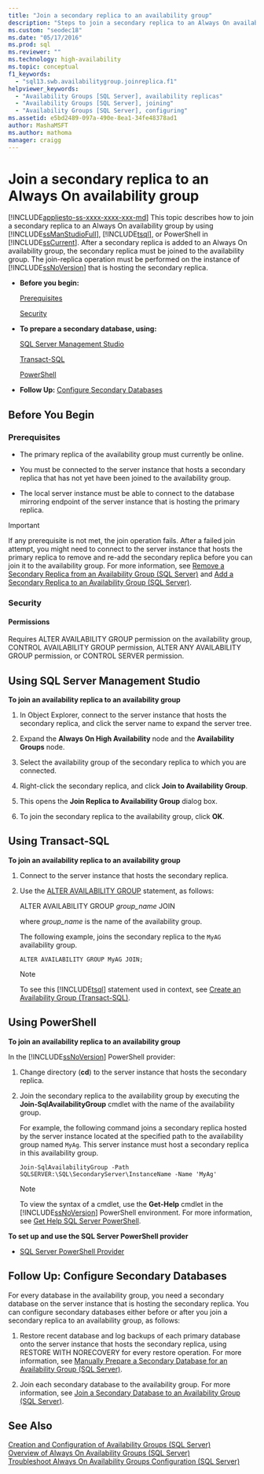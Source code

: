 ```yaml
---
title: "Join a secondary replica to an availability group"
description: "Steps to join a secondary replica to an Always On availability group using either Transact-SQL (T-SQL), PowerShell, or SQL Server Management Studio."
ms.custom: "seodec18"
ms.date: "05/17/2016"
ms.prod: sql
ms.reviewer: ""
ms.technology: high-availability
ms.topic: conceptual
f1_keywords: 
  - "sql13.swb.availabilitygroup.joinreplica.f1"
helpviewer_keywords: 
  - "Availability Groups [SQL Server], availability replicas"
  - "Availability Groups [SQL Server], joining"
  - "Availability Groups [SQL Server], configuring"
ms.assetid: e5bd2489-097a-490e-8ea1-34fe48378ad1
author: MashaMSFT
ms.author: mathoma
manager: craigg
---
```

# Join a secondary replica to an Always On availability group
[!INCLUDE[appliesto-ss-xxxx-xxxx-xxx-md](../../../includes/appliesto-ss-xxxx-xxxx-xxx-md.md)]
  This topic describes how to join a secondary replica to an Always On availability group by using [!INCLUDE[ssManStudioFull](../../../includes/ssmanstudiofull-md.md)], [!INCLUDE[tsql](../../../includes/tsql-md.md)], or PowerShell in [!INCLUDE[ssCurrent](../../../includes/sscurrent-md.md)]. After a secondary replica is added to an Always On availability group, the secondary replica must be joined to the availability group. The join-replica operation must be performed on the instance of [!INCLUDE[ssNoVersion](../../../includes/ssnoversion-md.md)] that is hosting the secondary replica.  
  
-   **Before you begin:**  
  
     [Prerequisites](#Prerequisites)  
  
     [Security](#Security)  
  
-   **To prepare a secondary database, using:**  
  
     [SQL Server Management Studio](#SSMSProcedure)  
  
     [Transact-SQL](#TsqlProcedure)  
  
     [PowerShell](#PowerShellProcedure)  
  
-   **Follow Up:** [Configure Secondary Databases](#FollowUp)  
  
##  <a name="BeforeYouBegin"></a> Before You Begin  
  
###  <a name="Prerequisites"></a> Prerequisites  
  
-   The primary replica of the availability group must currently be online.  
  
-   You must be connected to the server instance that hosts a secondary replica that has not yet have been joined to the availability group.  
  
-   The local server instance must be able to connect to the database mirroring endpoint of the server instance that is hosting the primary replica.  
  
> [!IMPORTANT]  
>  If any prerequisite is not met, the join operation fails. After a failed join attempt, you might need to connect to the server instance that hosts the primary replica to remove and re-add the secondary replica before you can join it to the availability group. For more information, see [Remove a Secondary Replica from an Availability Group &#40;SQL Server&#41;](../../../database-engine/availability-groups/windows/remove-a-secondary-replica-from-an-availability-group-sql-server.md) and [Add a Secondary Replica to an Availability Group &#40;SQL Server&#41;](../../../database-engine/availability-groups/windows/add-a-secondary-replica-to-an-availability-group-sql-server.md).  
  
###  <a name="Security"></a> Security  
  
####  <a name="Permissions"></a> Permissions  
 Requires ALTER AVAILABILITY GROUP permission on the availability group, CONTROL AVAILABILITY GROUP permission, ALTER ANY AVAILABILITY GROUP permission, or CONTROL SERVER permission.  
  
##  <a name="SSMSProcedure"></a> Using SQL Server Management Studio  
 **To join an availability replica to an availability group**  
  
1.  In Object Explorer, connect to the server instance that hosts the secondary replica, and click the server name to expand the server tree.  
  
2.  Expand the **Always On High Availability** node and the **Availability Groups** node.  
  
3.  Select the availability group of the secondary replica to which you are connected.  
  
4.  Right-click the secondary replica, and click **Join to Availability Group**.  
  
5.  This opens the **Join Replica to Availability Group** dialog box.  
  
6.  To join the secondary replica to the availability group, click **OK**.  
  
##  <a name="TsqlProcedure"></a> Using Transact-SQL  
 **To join an availability replica to an availability group**  
  
1.  Connect to the server instance that hosts the secondary replica.  
  
2.  Use the [ALTER AVAILABILITY GROUP](../../../t-sql/statements/alter-availability-group-transact-sql.md) statement, as follows:  
  
     ALTER AVAILABILITY GROUP *group_name* JOIN  
  
     where *group_name* is the name of the availability group.  
  
     The following example, joins the secondary replica to the `MyAG` availability group.  
  
    ```  
    ALTER AVAILABILITY GROUP MyAG JOIN;  
    ```  
  
    > [!NOTE]  
    >  To see this [!INCLUDE[tsql](../../../includes/tsql-md.md)] statement used in context, see [Create an Availability Group &#40;Transact-SQL&#41;](../../../database-engine/availability-groups/windows/create-an-availability-group-transact-sql.md).  
  
##  <a name="PowerShellProcedure"></a> Using PowerShell  
 **To join an availability replica to an availability group**  
  
 In the [!INCLUDE[ssNoVersion](../../../includes/ssnoversion-md.md)] PowerShell provider:  
  
1.  Change directory (**cd**) to the server instance that hosts the secondary replica.  
  
2.  Join the secondary replica to the availability group by executing the **Join-SqlAvailabilityGroup** cmdlet with the name of the availability group.  
  
     For example, the following command joins a secondary replica hosted by the server instance located at the specified path to the availability group named `MyAg`.  This server instance must host a secondary replica in this availability group.  
  
    ```  
    Join-SqlAvailabilityGroup -Path SQLSERVER:\SQL\SecondaryServer\InstanceName -Name 'MyAg'  
    ```  
  
    > [!NOTE]  
    >  To view the syntax of a cmdlet, use the **Get-Help** cmdlet in the [!INCLUDE[ssNoVersion](../../../includes/ssnoversion-md.md)] PowerShell environment. For more information, see [Get Help SQL Server PowerShell](../../../relational-databases/scripting/get-help-sql-server-powershell.md).  
  
 **To set up and use the SQL Server PowerShell provider**  
  
-   [SQL Server PowerShell Provider](../../../relational-databases/scripting/sql-server-powershell-provider.md)  
  
##  <a name="FollowUp"></a> Follow Up: Configure Secondary Databases  
 For every database in the availability group, you need a secondary database on the server instance that is hosting the secondary replica. You can configure secondary databases either before or after you join a secondary replica to an availability group, as follows:  
  
1.  Restore recent database and log backups of each primary database onto the server instance that hosts the secondary replica, using RESTORE WITH NORECOVERY for every restore operation. For more information, see [Manually Prepare a Secondary Database for an Availability Group &#40;SQL Server&#41;](../../../database-engine/availability-groups/windows/manually-prepare-a-secondary-database-for-an-availability-group-sql-server.md).  
  
2.  Join each secondary database to the availability group. For more information, see [Join a Secondary Database to an Availability Group &#40;SQL Server&#41;](../../../database-engine/availability-groups/windows/join-a-secondary-database-to-an-availability-group-sql-server.md).  
  
## See Also  
 [Creation and Configuration of Availability Groups &#40;SQL Server&#41;](../../../database-engine/availability-groups/windows/creation-and-configuration-of-availability-groups-sql-server.md)   
 [Overview of Always On Availability Groups &#40;SQL Server&#41;](../../../database-engine/availability-groups/windows/overview-of-always-on-availability-groups-sql-server.md)   
 [Troubleshoot Always On Availability Groups Configuration &#40;SQL Server&#41;](../../../database-engine/availability-groups/windows/troubleshoot-always-on-availability-groups-configuration-sql-server.md)  
  
  
